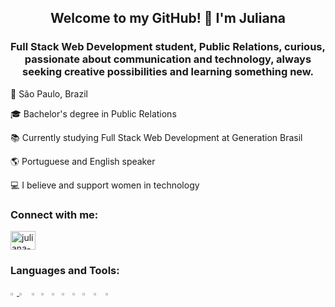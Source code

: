 <h2 align="center">Welcome to my GitHub! 👋 I'm Juliana</h1>
<h3 align="center">Full Stack Web Development student, Public Relations, curious, passionate about communication and technology, always seeking creative possibilities and learning something new.</h3>

:round_pushpin: São Paulo, Brazil

:mortar_board: Bachelor's degree in Public Relations

:books: Currently studying Full Stack Web Development at Generation Brasil

:earth_americas: Portuguese and English speaker

:computer: I believe and support women in technology

<h3 align="left">Connect with me:</h3>
<p align="left">
<a href="https://linkedin.com/in/juliana-s-andre" target="blank"><img align="center" src="https://cdn.jsdelivr.net/npm/simple-icons@3.0.1/icons/linkedin.svg" alt="juliana-s-andre" height="30" width="40" /></a>
</p>

<h3 align="left">Languages and Tools:</h3>
<p align="left"> 
  
<a target="_blank" rel="noopener noreferrer" href="https://camo.githubusercontent.com/263cb370c9273354af65ae6a56d15191ce30a3502ee39cde2ce5c1d9465f502b/68747470733a2f2f75706c6f61642e77696b696d656469612e6f72672f77696b6970656469612f70742f332f33302f4a6176615f70726f6772616d6d696e675f6c616e67756167655f6c6f676f2e737667"><img src="https://camo.githubusercontent.com/263cb370c9273354af65ae6a56d15191ce30a3502ee39cde2ce5c1d9465f502b/68747470733a2f2f75706c6f61642e77696b696d656469612e6f72672f77696b6970656469612f70742f332f33302f4a6176615f70726f6772616d6d696e675f6c616e67756167655f6c6f676f2e737667" width="2%" data-canonical-src="https://upload.wikimedia.org/wikipedia/pt/3/30/Java_programming_language_logo.svg" style="max-width:100%;">
  <a target="_blank" rel="noopener noreferrer" href="https://camo.githubusercontent.com/7911c53f2f66424f2e58d69d4fcff2bc050458b5ac86115ba2c8b70fcb0ffa01/68747470733a2f2f75706c6f61642e77696b696d656469612e6f72672f77696b6970656469612f636f6d6d6f6e732f7468756d622f362f36312f48544d4c355f6c6f676f5f616e645f776f72646d61726b2e7376672f3132303070782d48544d4c355f6c6f676f5f616e645f776f72646d61726b2e7376672e706e67"><img src="https://camo.githubusercontent.com/7911c53f2f66424f2e58d69d4fcff2bc050458b5ac86115ba2c8b70fcb0ffa01/68747470733a2f2f75706c6f61642e77696b696d656469612e6f72672f77696b6970656469612f636f6d6d6f6e732f7468756d622f362f36312f48544d4c355f6c6f676f5f616e645f776f72646d61726b2e7376672f3132303070782d48544d4c355f6c6f676f5f616e645f776f72646d61726b2e7376672e706e67" width="3.2%" data-canonical-src="https://upload.wikimedia.org/wikipedia/commons/thumb/6/61/HTML5_logo_and_wordmark.svg/1200px-HTML5_logo_and_wordmark.svg.png" style="max-width:100%;"></a>
<a target="_blank" rel="noopener noreferrer" href="https://camo.githubusercontent.com/cf001d2a684fad204e899dab911627fbe9180dbaf26f89c432f438a375e88e6a/68747470733a2f2f75706c6f61642e77696b696d656469612e6f72672f77696b6970656469612f636f6d6d6f6e732f7468756d622f642f64352f435353335f6c6f676f5f616e645f776f72646d61726b2e7376672f3132303070782d435353335f6c6f676f5f616e645f776f72646d61726b2e7376672e706e67"><img src="https://camo.githubusercontent.com/cf001d2a684fad204e899dab911627fbe9180dbaf26f89c432f438a375e88e6a/68747470733a2f2f75706c6f61642e77696b696d656469612e6f72672f77696b6970656469612f636f6d6d6f6e732f7468756d622f642f64352f435353335f6c6f676f5f616e645f776f72646d61726b2e7376672f3132303070782d435353335f6c6f676f5f616e645f776f72646d61726b2e7376672e706e67" width="2.2%" data-canonical-src="https://upload.wikimedia.org/wikipedia/commons/thumb/d/d5/CSS3_logo_and_wordmark.svg/1200px-CSS3_logo_and_wordmark.svg.png" style="max-width:100%;"></a>
  <a target="_blank" rel="noopener noreferrer" href="https://camo.githubusercontent.com/72c27477f91493365e44b44306740892911721464f3f25d5b706c5deab24bfc2/68747470733a2f2f75706c6f61642e77696b696d656469612e6f72672f77696b6970656469612f636f6d6d6f6e732f7468756d622f392f39392f556e6f6666696369616c5f4a6176615363726970745f6c6f676f5f322e7376672f34383070782d556e6f6666696369616c5f4a6176615363726970745f6c6f676f5f322e7376672e706e67"><img src="https://camo.githubusercontent.com/72c27477f91493365e44b44306740892911721464f3f25d5b706c5deab24bfc2/68747470733a2f2f75706c6f61642e77696b696d656469612e6f72672f77696b6970656469612f636f6d6d6f6e732f7468756d622f392f39392f556e6f6666696369616c5f4a6176615363726970745f6c6f676f5f322e7376672f34383070782d556e6f6666696369616c5f4a6176615363726970745f6c6f676f5f322e7376672e706e67" width="2.5%" data-canonical-src="https://upload.wikimedia.org/wikipedia/commons/thumb/9/99/Unofficial_JavaScript_logo_2.svg/480px-Unofficial_JavaScript_logo_2.svg.png" style="max-width:100%;"></a>
  <a target="_blank" rel="noopener noreferrer" href="https://camo.githubusercontent.com/5878c7951c6bdabe75642a76f232b1e7b4c80b703e4b92fd69aa1504b29cc7af/68747470733a2f2f676574626f6f7473747261702e636f6d2f646f63732f342e302f6173736574732f6272616e642f626f6f7473747261702d736f6369616c2d6c6f676f2e706e67"><img src="https://camo.githubusercontent.com/5878c7951c6bdabe75642a76f232b1e7b4c80b703e4b92fd69aa1504b29cc7af/68747470733a2f2f676574626f6f7473747261702e636f6d2f646f63732f342e302f6173736574732f6272616e642f626f6f7473747261702d736f6369616c2d6c6f676f2e706e67" width="2.5%" data-canonical-src="https://getbootstrap.com/docs/4.0/assets/brand/bootstrap-social-logo.png" style="max-width:100%;"></a>
  <a target="_blank" rel="noopener noreferrer" href="https://camo.githubusercontent.com/84cf12855a8eb9ba50bb49c9ab82aa3e69546b19a6349218b3480a08ed0093f3/68747470733a2f2f696d672e69636f6e73382e636f6d2f636f6c6f722f3435322f6e6f64656a732e706e67"><img src="https://camo.githubusercontent.com/84cf12855a8eb9ba50bb49c9ab82aa3e69546b19a6349218b3480a08ed0093f3/68747470733a2f2f696d672e69636f6e73382e636f6d2f636f6c6f722f3435322f6e6f64656a732e706e67" width="2.5%" data-canonical-src="https://img.icons8.com/color/452/nodejs.png" style="max-width:100%;"></a>
  <a target="_blank" rel="noopener noreferrer" href="https://camo.githubusercontent.com/891bf96fd90ac756a2425e7a7de1f3d771e69864edceed57d2f8b2435859842c/68747470733a2f2f6d69726f2e6d656469756d2e636f6d2f6d61782f3831362f312a6d6e36624f733773365162616f3135504d4e52794f412e706e67"><img src="https://camo.githubusercontent.com/891bf96fd90ac756a2425e7a7de1f3d771e69864edceed57d2f8b2435859842c/68747470733a2f2f6d69726f2e6d656469756d2e636f6d2f6d61782f3831362f312a6d6e36624f733773365162616f3135504d4e52794f412e706e67" width="2.5%" data-canonical-src="https://miro.medium.com/max/816/1*mn6bOs7s6Qbao15PMNRyOA.png" style="max-width:100%;"></a>
  <a target="_blank" rel="noopener noreferrer" href="https://camo.githubusercontent.com/2d71b0a23f1207fe0276b15d7c711fe8eb77fcc4e11372ad523a914d13a9580c/68747470733a2f2f616e67756c61722e696f2f6173736574732f696d616765732f6c6f676f732f616e67756c61722f616e67756c61722e706e67"><img src="https://camo.githubusercontent.com/2d71b0a23f1207fe0276b15d7c711fe8eb77fcc4e11372ad523a914d13a9580c/68747470733a2f2f616e67756c61722e696f2f6173736574732f696d616765732f6c6f676f732f616e67756c61722f616e67756c61722e706e67" width="2.7%" data-canonical-src="https://angular.io/assets/images/logos/angular/angular.png" style="max-width:100%;"></a>
  <a target="_blank" rel="noopener noreferrer" href="https://camo.githubusercontent.com/40151cb47332e5a702cfb89f995b11e9ae9c86049403989e8f09aa5931bfd1f8/68747470733a2f2f706e67696d672e636f6d2f75706c6f6164732f6d7973716c2f6d7973716c5f504e4732332e706e67"><img src="https://camo.githubusercontent.com/40151cb47332e5a702cfb89f995b11e9ae9c86049403989e8f09aa5931bfd1f8/68747470733a2f2f706e67696d672e636f6d2f75706c6f6164732f6d7973716c2f6d7973716c5f504e4732332e706e67" width="3%" data-canonical-src="https://pngimg.com/uploads/mysql/mysql_PNG23.png" style="max-width:100%;"></a>
  <a target="_blank" rel="noopener noreferrer" href="https://camo.githubusercontent.com/2c530b38cb14e74d785ebe8d7bf1a649fb44d3e9f43a8dbc103dc01d1fbfce0e/68747470733a2f2f7777772e646f636b65722e636f6d2f73697465732f64656661756c742f66696c65732f64382f323031392d30372f766572746963616c2d6c6f676f2d6d6f6e6f6368726f6d617469632e706e67"><img src="https://camo.githubusercontent.com/2c530b38cb14e74d785ebe8d7bf1a649fb44d3e9f43a8dbc103dc01d1fbfce0e/68747470733a2f2f7777772e646f636b65722e636f6d2f73697465732f64656661756c742f66696c65732f64382f323031392d30372f766572746963616c2d6c6f676f2d6d6f6e6f6368726f6d617469632e706e67" width="3%" data-canonical-src="https://www.docker.com/sites/default/files/d8/2019-07/vertical-logo-monochromatic.png" style="max-width:100%;"></a>
